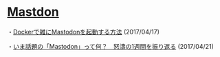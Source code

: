 # [Mastdon](https://github.com/tootsuite/mastodon)
・[Dockerで雑にMastodonを起動する方法](http://qiita.com/zembutsu/items/fd52a504321dd5d6f0b8) (2017/04/17)

・[いま話題の「Mastodon」って何？　怒濤の1週間を振り返る](http://www.itmedia.co.jp/news/articles/1704/20/news018.html) (2017/04/21)
